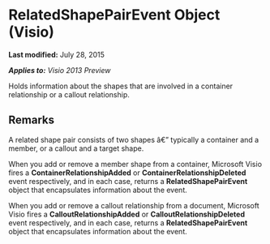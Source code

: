 
# RelatedShapePairEvent Object (Visio)

 **Last modified:** July 28, 2015

 _**Applies to:** Visio 2013 Preview_

Holds information about the shapes that are involved in a container relationship or a callout relationship.


## Remarks

A related shape pair consists of two shapes â€” typically a container and a member, or a callout and a target shape.

When you add or remove a member shape from a container, Microsoft Visio fires a  **ContainerRelationshipAdded** or **ContainerRelationshipDeleted** event respectively, and in each case, returns a **RelatedShapePairEvent** object that encapsulates information about the event.

When you add or remove a callout relationship from a document, Microsoft Visio fires a  **CalloutRelationshipAdded** or **CalloutRelationshipDeleted** event respectively, and in each case, returns a **RelatedShapePairEvent** object that encapsulates information about the event.

